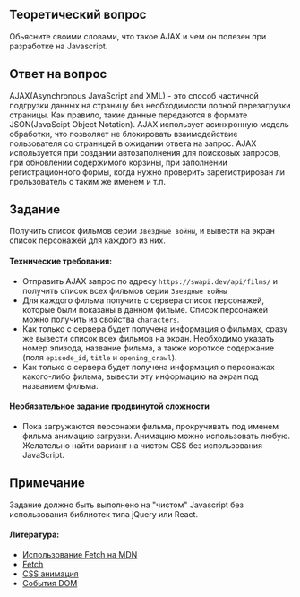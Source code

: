 ## Теоретический вопрос
Обьясните своими словами, что такое AJAX и чем он полезен при разработке на Javascript. 


## Ответ на вопрос
AJAX(Asynchronous JavaScript and XML) - это способ частичной подгрузки данных на страницу без необходимости полной перезагрузки страницы. Как правило, такие данные передаются в формате JSON(JavaScipt Object Notation). AJAX использует асинхронную модель обработки, что позволяет не блокировать взаимодействие пользователя со страницей в ожидании ответа на запрос. AJAX используется при создании автозаполнения для поисковых запросов, при обновлении содержимого корзины, при заполнении регистрационного формы, когда нужно проверить зарегистрирован ли прользователь с таким же именем и т.п.

## Задание
Получить список фильмов серии `Звездные войны`, и вывести на экран список персонажей для каждого из них.

#### Технические требования:
- Отправить AJAX запрос по адресу `https://swapi.dev/api/films/` и получить список всех фильмов серии `Звездные войны`
- Для каждого фильма получить с сервера список персонажей, которые были показаны в данном фильме. Список персонажей можно получить из свойства `characters`.
- Как только с сервера будет получена информация о фильмах, сразу же вывести список всех фильмов на экран. Необходимо указать номер эпизода, название фильма, а также короткое содержание (поля `episode_id`, `title` и `opening_crawl`).
- Как только с сервера будет получена информация о персонажах какого-либо фильма, вывести эту информацию на экран под названием фильма.

#### Необязательное задание продвинутой сложности
 - Пока загружаются персонажи фильма, прокручивать под именем фильма анимацию загрузки. Анимацию можно использовать любую. Желательно найти вариант на чистом CSS без использования JavaScript.

## Примечание
Задание должно быть выполнено на "чистом" Javascript без использования библиотек типа jQuery или React.

#### Литература:
- [Использование Fetch на MDN](https://developer.mozilla.org/ru/docs/Web/API/Fetch_API/Using_Fetch)
- [Fetch](https://learn.javascript.ru/fetch)
- [CSS анимация](https://html5book.ru/css3-animation/)
- [События DOM](https://learn.javascript.ru/introduction-browser-events)

